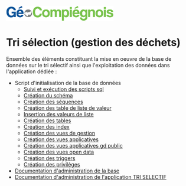 ![picto](/doc/img/Logo_web-GeoCompiegnois.png)

# Tri sélection (gestion des déchets)

Ensemble des éléments constituant la mise en oeuvre de la base de données sur le tri sélectif ainsi que l'exploitation des données dans l'application dédiée :
- Script d'initialisation de la base de données
  * [Suivi et exécution des scripts sql](sql/tri_00_trace.sql)
  * [Création du schéma](sql/tri_10_schema.sql)
  * [Création des séquences](sql/tri_20_seq.sql)
  * [Création des table de liste de valeur](sql/tri_30_listes.sql)
  * [Insertion des valeurs de liste](sql/tri_31_inserts.sql)
  * [Création des tables](sql/tri_40_tables.sql)
  * [Création des index](sql/tri_50_index.sql)
  * [Création des vues de gestion](sql/tri_60_vues_gestion.sql)
  * [Création des vues applicatives](sql/tri_61_vues_xapps.sql)
  * [Création des vues applicatives gd public](sql/tri_62_vues_xapps_public.sql)
  * [Création des vues open data](sql/tri_63_vues_xopendata.sql)
  * [Création des triggers](sql/tri_70_triggers.sql)
  * [Création des privilèges](sql/tri_99_grant.sql)
- [Documentation d'administration de la base](doc/doc_admin_bd_tri.md)
- [Documentation d'administration de l'application TRI SELECTIF](doc/doc_admin_app_tri.md)
